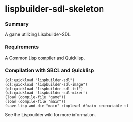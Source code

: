 # lispbuilder-sdl-skeleton

### Summary

A game utilizing Lispbuilder-SDL.

### Requirements

A Common Lisp compiler and Quicklisp.

### Compilation with SBCL and Quicklisp

```
(ql:quickload "lispbuilder-sdl")
(ql:quickload "lispbuilder-sdl-image")
(ql:quickload "lispbuilder-sdl-ttf")
(ql:quickload "lispbuilder-sdl-mixer")
(load (compile-file "game"))
(load (compile-file "main"))
(save-lisp-and-die "main" :toplevel #'main :executable t)
```

See the Lispbuilder wiki for more information.
